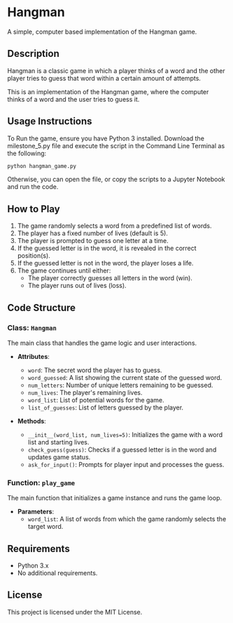 # Hangman

A simple, computer based implementation of the Hangman game.

## Description

Hangman is a classic game in which a player thinks of a word and the other player tries to guess that word within a certain amount of attempts.

This is an implementation of the Hangman game, where the computer thinks of a word and the user tries to guess it. 

## Usage Instructions
To Run the game, ensure you have Python 3 installed. Download the milestone_5.py file and execute the script in the Command Line Terminal as the following:

```bash
python hangman_game.py
```

Otherwise, you can open the file, or copy the scripts to a Jupyter Notebook and run the code.

## How to Play
1. The game randomly selects a word from a predefined list of words.
2. The player has a fixed number of lives (default is 5).
3. The player is prompted to guess one letter at a time.
4. If the guessed letter is in the word, it is revealed in the correct position(s).
5. If the guessed letter is not in the word, the player loses a life.
6. The game continues until either:
   - The player correctly guesses all letters in the word (win).
   - The player runs out of lives (loss).


## Code Structure

### Class: `Hangman`

The main class that handles the game logic and user interactions.

- **Attributes**:
  - `word`: The secret word the player has to guess.
  - `word_guessed`: A list showing the current state of the guessed word.
  - `num_letters`: Number of unique letters remaining to be guessed.
  - `num_lives`: The player's remaining lives.
  - `word_list`: List of potential words for the game.
  - `list_of_guesses`: List of letters guessed by the player.

- **Methods**:
  - `__init__(word_list, num_lives=5)`: Initializes the game with a word list and starting lives.
  - `check_guess(guess)`: Checks if a guessed letter is in the word and updates game status.
  - `ask_for_input()`: Prompts for player input and processes the guess.

### Function: `play_game`

The main function that initializes a game instance and runs the game loop.

- **Parameters**:
  - `word_list`: A list of words from which the game randomly selects the target word.


## Requirements
* Python 3.x
* No additional requirements.

## License
This project is licensed under the MIT License.